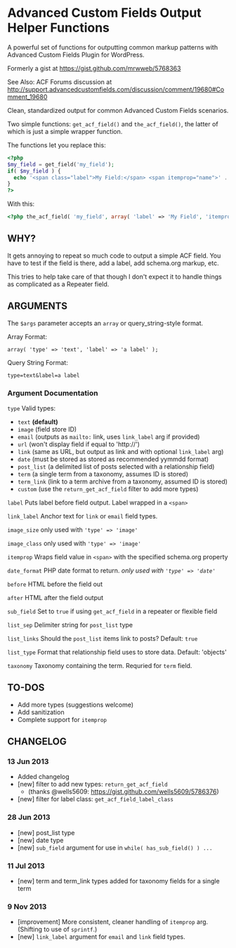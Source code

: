 # Advanced Custom Fields Output Helper Functions

A powerful set of functions for outputting common markup patterns with Advanced Custom Fields Plugin for WordPress.

Formerly a gist at https://gist.github.com/mrwweb/5768363

See Also: ACF Forums discussion at http://support.advancedcustomfields.com/discussion/comment/19680#Comment_19680

Clean, standardized output for common Advanced Custom Fields scenarios.

Two simple functions: `get_acf_field()` and `the_acf_field()`, the latter of which is just a simple wrapper function.

The functions let you replace this:

```php
<?php
$my_field = get_field('my_field');
if( $my_field ) {
  echo '<span class="label">My Field:</span> <span itemprop="name">' . $my_field . '</span>';
}
?>
```

With this:

```php
<?php the_acf_field( 'my_field', array( 'label' => 'My Field', 'itemprop' => 'name' ); ?>
```

## WHY?

It gets annoying to repeat so much code to output a simple ACF field. You have to test if the field is there, add a label, add schema.org markup, etc.

This tries to help take care of that though I don't expect it to handle things as complicated as a Repeater field.

## ARGUMENTS

The `$args` parameter accepts an `array` or query_string-style format.
 
Array Format:
 
`array( 'type' => 'text', 'label' => 'a label' );`
 
Query String Format:
 
`type=text&label=a label`
 
### Argument Documentation

`type` Valid types:

 * `text` **(default)**
 * `image` (field store ID)
 * `email` (outputs as `mailto:` link, uses `link_label` arg if provided)
 * `url` (won't display field if equal to 'http://')
 * `link` (same as URL, but output as link and with optional `link_label` arg)
 * `date` (must be stored as stored as recommended yymmdd format)
 * `post_list` (a delimited list of posts selected with a relationship field)
 * `term` (a single term from a taxonomy, assumes ID is stored)
 * `term_link` (link to a term archive from a taxonomy, assumed ID is stored)
 * `custom` (use the `return_get_acf_field` filter to add more types)

`label` Puts label before field output. Label wrapped in a `<span>`

`link_label` Anchor text for `link` or `email` field types.

`image_size` only used with `'type' => 'image'`

`image_class` only used with `'type' => 'image'`

`itemprop` Wraps field value in `<span>` with the specified schema.org property

`date_format` PHP date format to return. *only used with `'type' => 'date'`*

`before` HTML before the field out

`after` HTML after the field output

`sub_field` Set to `true` if using `get_acf_field` in a repeater or flexible field

`list_sep` Delimiter string for `post_list` type

`list_links` Should the `post_list` items link to posts? Default: `true`

`list_type` Format that relationship field uses to store data. Default: 'objects'

`taxonomy` Taxonomy containing the term. Requried for `term` field.

## TO-DOS

* Add more types (suggestions welcome)
* Add sanitization
* Complete support for `itemprop`

## CHANGELOG

### 13 Jun 2013

 * Added changelog
 * [new] filter to add new types: `return_get_acf_field`
    * (thanks @wells5609: https://gist.github.com/wells5609/5786376)
 * [new] filter for label class: `get_acf_field_label_class`

### 28 Jun 2013
 * [new] post_list type
 * [new] date type
 * [new] `sub_field` argument for use in `while( has_sub_field() ) ...`
 
### 11 Jul 2013
 * [new] term and term_link types added for taxonomy fields for a single term

### 9 Nov 2013
 * [improvement] More consistent, cleaner handling of `itemprop` arg. (Shifting to use of `sprintf`.)
 * [new] `link_label` argument for `email` and `link` field types.
